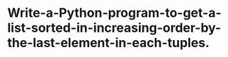 # Write-a-Python-program-to-get-a-list-sorted-in-increasing-order-by-the-last-element-in-each-tuples.